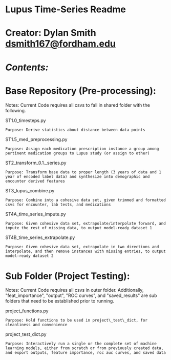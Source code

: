 # Lupus Time-Series Readme

# Creator: Dylan Smith dsmith167@fordham.edu

# _Contents:_

# **Base Repository (Pre-processing):**

Notes: Current Code requires all csvs to fall in shared folder with the following.

ST1.0\_timesteps.py

	Purpose: Derive statistics about distance between data points

ST1.5\_med\_preprocessing.py

	Purpose: Assign each medication prescription instance a group among pertinent medication groups to Lupus study (or assign to other)

ST2\_transform\_0.1.\_series.py

	Purpose: Transform base data to proper length (3 years of data and 1 year of encoded label data) and synthesize into demographic and encounter derived features

ST3\_lupus\_combine.py

	Purpose: Combine into a cohesive data set, given trimmed and formatted csvs for encounter, lab tests, and medications

ST4A\_time\_series\_impute.py

	Purpose: Given cohesive data set, extrapolate/interpolate forward, and impute the rest of missing data, to output model-ready dataset 1

ST4B\_time\_series\_extrapolate.py

	Purpose: Given cohesive data set, extrapolate in two directions and interpolate, and then remove instances with missing entries, to output model-ready dataset 2



# **Sub Folder (Project Testing):**

Notes: Current Code requires all csvs in outer folder. Additionally, &quot;feat\_importance&quot;, &quot;output&quot;, &quot;ROC curves&quot;, and &quot;saved\_results&quot; are sub folders that need to be established prior to running.

project\_functions.py

	Purpose: Hold functions to be used in project\_test\_dict, for cleanliness and convenience

project\_test\_dict.py

	Purpose: Interactively run a single or the complete set of machine learning models, either from scratch or from previously created data, and export outputs, feature importance, roc auc curves, and saved data
